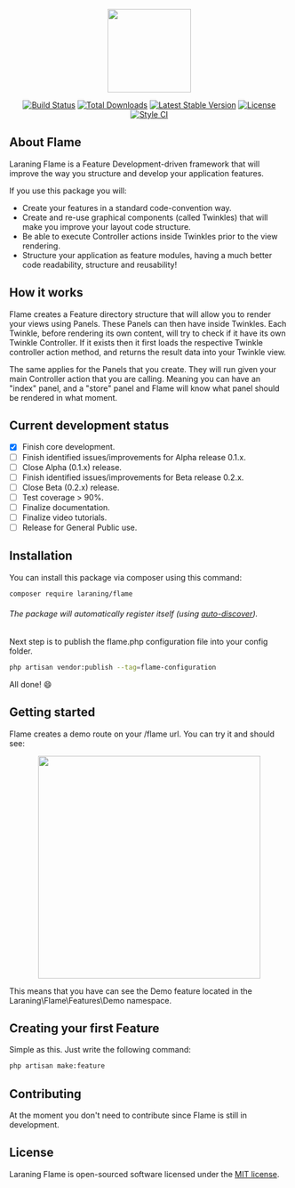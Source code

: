 <p align="center"><img src="https://flame.laraning.com/assets/logos/logo-deploy.jpg" width="150"></p>

<p align="center">
<a href="https://travis-ci.org/laraning/flame"><img src="https://travis-ci.org/laraning/flame.svg" alt="Build Status"></a>
<a href="https://packagist.org/packages/laraning/flame"><img src="https://poser.pugx.org/laraning/flame/d/total.svg" alt="Total Downloads"></a>
<a href="https://packagist.org/packages/laraning/flame"><img src="https://poser.pugx.org/laraning/flame/v/stable.svg" alt="Latest Stable Version"></a>
<a href="https://packagist.org/packages/laraning/flame"><img src="https://poser.pugx.org/laraning/flame/license.svg" alt="License"></a>
<a href="https://github.styleci.io/repos/145177976"><img src="https://github.styleci.io/repos/145177976/shield" alt="Style CI"></a>
</p>

## About Flame

Laraning Flame is a Feature Development-driven framework that will improve the way you structure and develop your application features.

If you use this package you will:
* Create your features in a standard code-convention way.
* Create and re-use graphical components (called Twinkles) that will make you improve your layout code structure.
* Be able to execute Controller actions inside Twinkles prior to the view rendering.
* Structure your application as feature modules, having a much better code readability, structure and reusability!

## How it works

Flame creates a Feature directory structure that will allow you to render your views using Panels. These Panels can then have inside Twinkles. Each Twinkle, before rendering its own content, will try to check if it have its own Twinkle Controller. If it exists then it first loads the respective Twinkle controller action method, and returns the result data into your Twinkle view.

The same applies for the Panels that you create. They will run given your main Controller action that you are calling. Meaning you can have an "index" panel, and a "store" panel and Flame will know what panel should be rendered in what moment.

## Current development status
- [x] Finish core development.
- [ ] Finish identified issues/improvements for Alpha release 0.1.x.
- [ ] Close Alpha (0.1.x) release.
- [ ] Finish identified issues/improvements for Beta release 0.2.x.
- [ ] Close Beta (0.2.x) release.
- [ ] Test coverage > 90%.
- [ ] Finalize documentation.
- [ ] Finalize video tutorials.
- [ ] Release for General Public use.

## Installation

You can install this package via composer using this command:

```bash
composer require laraning/flame
```

###### The package will automatically register itself (using [auto-discover](https://laravel-news.com/package-auto-discovery)).

Next step is to publish the flame.php configuration file into your config folder.

```bash
php artisan vendor:publish --tag=flame-configuration
```

All done! :smile:

## Getting started

Flame creates a demo route on your /flame url. You can try it and should see:
<p align="center"><img src="https://flame.laraning.com/assets/github/preview.jpg" width="400"></p>

This means that you have can see the Demo feature located in the Laraning\Flame\Features\Demo namespace.

## Creating your first Feature

Simple as this. Just write the following command:

```bash
php artisan make:feature
```

## Contributing

At the moment you don't need to contribute since Flame is still in development.

## License

Laraning Flame is open-sourced software licensed under the [MIT license](https://opensource.org/licenses/MIT).